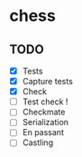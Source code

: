 # chess

## TODO

- [x] Tests
- [x] Capture tests
- [x] Check
- [ ] Test check !
- [ ] Checkmate
- [ ] Serialization
- [ ] En passant
- [ ] Castling